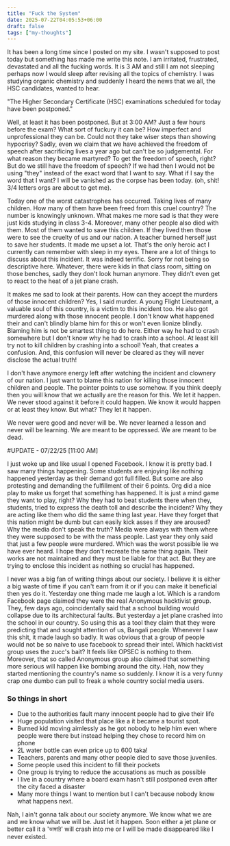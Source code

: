 ```yaml
---
title: "Fuck the System"
date: 2025-07-22T04:05:53+06:00
draft: false
tags: ["my-thoughts"]
---
```


It has been a long time since I posted on my site. I wasn't supposed to post today but something has made me write this note. I am irritated, frustrated, devastated and all the fucking words. It is 3 AM and still I am not sleeping perhaps now I would sleep after revising all the topics of chemistry. I was studying organic chemistry and suddenly I heard the news that we all, the HSC candidates, wanted to hear.

"The Higher Secondary Certificate (HSC) examinations scheduled for today have been postponed."

Well, at least it has been postponed. But at 3:00 AM? Just a few hours before the exam? What sort of fuckury it can be? How imperfect and unprofessional they can be. Could not they take wiser steps than showing hypocrisy? Sadly, even we claim that we have achieved the freedom of speech after sacrificing lives a year ago but can't be so judgemental. For what reason they became martyred? To get the freedom of speech, right? But do we still have the freedom of speech? If we had then I would not be using "they" instead of the exact word that I want to say. What if I say the word that I want? I will be vanished as the corpse has been today. (oh, shit! 3/4 letters orgs are about to get me). 

Today one of the worst catastrophes has occurred. Taking lives of many children. How many of them have been freed from this cruel country? The number is knowingly unknown. What makes me more sad is that they were just kids studying in class 3-4. Moreover, many other people also died with them. Most of them wanted to save this children. If they lived then those were to see the cruelty of us and our nation. A teacher burned herself just to save her students. It made me upset a lot. That's the only heroic act I currently can remember with sleep in my eyes. There are a lot of things to discuss about this incident. It was indeed terrific. Sorry for not being so descriptive here. Whatever, there were kids in that class room, sitting on those benches, sadly they don't look human anymore. They didn't even get to react to the heat of a jet plane crash.

It makes me sad to look at their parents. How can they accept the murders of those innocent children? Yes, I said murder. A young Flight Lieutenant, a valuable soul of this country, is a victim to this incident too. He also got murdered along with those innocent people. I don't know what happened their and can't blindly blame him for this or won't even lionize blindly. Blaming him is not be smartest thing to do here. Either way he had to crash somewhere but I don't know why he had to crash into a school. At least kill try not to kill children by crashing into a school! Yeah, that creates a confusion. And, this confusion will never be cleared as they will never disclose the actual truth!

I don't have anymore energy left after watching the incident and clownery of our nation. I just want to blame this nation for killing those innocent children and people. The pointer points to use somehow. If you think deeply then you will know that we actually are the reason for this. We let it happen. We never stood against it before it could happen. We know it would happen or at least they know. But what? They let it happen.

We never were good and never will be. We never learned a lesson and never will be learning.
We are meant to be oppressed. We are meant to be dead.


#UPDATE - 07/22/25 [11:00 AM]

I just woke up and like usual I opened Facebook. I know it is pretty bad. I saw many things happening. Some students are enjoying like nothing happened yesterday as their demand got full filled. But some are also protesting and demanding the fulfillment of their 6 points. Org did a nice play to make us forget that something has happened. It is just a mind game they want to play, right? Why they had to beat students there when they, students, tried to express the death toll and describe the incident? Why they are acting like them who did the same thing last year. Have they forget that this nation might be dumb but can easily kick asses if they are aroused? Why the media don't speak the truth? Media were always with them where they were supposed to be with the mass people. Last year they only said that just a few people were murdered. Which was the worst possible lie we have ever heard. I hope they don't recreate the same thing again. Their works are not maintained and they must be liable for that act. But they are trying to enclose this incident as nothing so crucial has happened.

I never was a big fan of writing things about our society. I believe it is either a big waste of time if you can't earn from it or if you can make it beneficial then yes do it. Yesterday one thing made me laugh a lot. Which is a random Facebook page claimed they were the real Anonymous hacktivist group. They, few days ago, coincidentally said that a school building would collapse due to its architectural faults. But yesterday a jet plane crashed into the school in our country. So using this as a tool they claim that they were predicting that and sought attention of us, Bangali people. Whenever I saw this shit, it made laugh so badly. It was obvious that a group of people would not be so naive to use facebook to spread their intel. Which hacktivist group uses the zucc's bait? It feels like OPSEC is nothing to them. Moreover, that so called Anonymous group also claimed that something more serious will happen like bombing around the city. Hah, now they started mentioning the country's name so suddenly. I know it is a very funny crap one dumbo can pull to freak a whole country social media users.

### So things in short
- Due to the authorities fault many innocent people had to give their life
- Huge population visited that place like a it became a tourist spot.
- Burned kid moving aimlessly as he got nobody to help him even where people were there but instead helping they chose to record him on phone
- 2L water bottle can even price up to 600 taka!
- Teachers, parents and many other people died to save those juveniles.
- Some people used this incident to fill their pockets
- One group is trying to reduce the accusations as much as possible
- I live in a country where a board exam hasn't still postponed even after the city faced a disaster
- Many more things I want to mention but I can't because nobody know what happens next. 

Nah, I ain't gonna talk about our society anymore. We know what we are and we know what we will be. Just let it happen. Soon either a jet plane or better call it a 'ভাঙ্গারি' will crash into me or I will be made disappeared like I never existed.